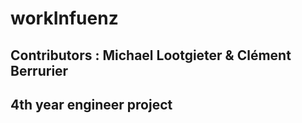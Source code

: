 # workInfuenz
## Contributors : Michael Lootgieter & Clément Berrurier
## 4th year engineer project

